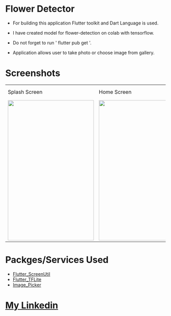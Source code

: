 # Flower Detector

- For building this application Flutter toolkit and Dart Language is used.

- I have created model for flower-detection on colab with tensorflow.

- Do not forget to run ' flutter pub get '.

- Application allows user to take photo or choose image from gallery.

# Screenshots

<table>
  <tr>
    <td>Splash Screen</td>
     <td>Home Screen</td>
     <td>Example - 1</td>
    <td>Example - 2</td>
     <td>Example - 3</td>
    <td>Example - 4</td>
     <td>Example - 5</td>
  </tr>
  <tr>
    <td><img src="https://user-images.githubusercontent.com/110122808/215276279-9a3a376d-72d6-4ffe-bad4-3b24f7eb6a20.jpeg" width=270 height=440></td>
    <td><img src="https://user-images.githubusercontent.com/110122808/215276907-0a5ead7a-19a8-48f4-b921-fc3000c89529.jpeg" width=270 height=440></td>
    <td><img src="https://user-images.githubusercontent.com/110122808/215276293-f6682167-7643-4b37-bb6c-daea1284e9d3.jpeg" width=270 height=440></td>
    <td><img src="https://user-images.githubusercontent.com/110122808/215276297-eca8e527-b45f-4b81-a71f-80c3673c120c.jpeg" width=270 height=440></td>
  </tr>
 </table>
 
 # Packges/Services Used
 
 - [Flutter_ScreenUtil](https://pub.dev/packages/flutter_screenutil)
 - [Flutter_TFLite](https://pub.dev/packages/flutter_tflite)
 - [Image_Picker](https://pub.dev/packages/image_picker)
 
 # [My Linkedin](https://www.linkedin.com/in/sahil-rathod-59b897218/)
